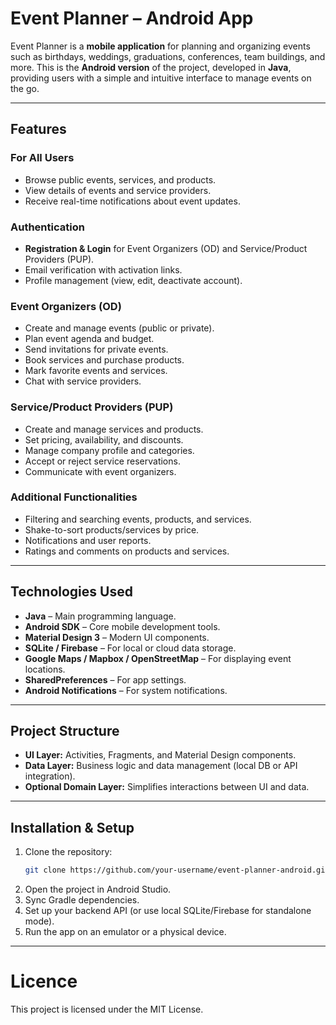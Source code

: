 # Event Planner – Android App

Event Planner is a **mobile application** for planning and organizing events such as birthdays, weddings, graduations, conferences, team buildings, and more. This is the **Android version** of the project, developed in **Java**, providing users with a simple and intuitive interface to manage events on the go.

---

## Features

### For All Users
- Browse public events, services, and products.
- View details of events and service providers.
- Receive real-time notifications about event updates.

### Authentication
- **Registration & Login** for Event Organizers (OD) and Service/Product Providers (PUP).
- Email verification with activation links.
- Profile management (view, edit, deactivate account).

### Event Organizers (OD)
- Create and manage events (public or private).
- Plan event agenda and budget.
- Send invitations for private events.
- Book services and purchase products.
- Mark favorite events and services.
- Chat with service providers.

### Service/Product Providers (PUP)
- Create and manage services and products.
- Set pricing, availability, and discounts.
- Manage company profile and categories.
- Accept or reject service reservations.
- Communicate with event organizers.

### Additional Functionalities
- Filtering and searching events, products, and services.
- Shake-to-sort products/services by price.
- Notifications and user reports.
- Ratings and comments on products and services.

---

## Technologies Used
- **Java** – Main programming language.
- **Android SDK** – Core mobile development tools.
- **Material Design 3** – Modern UI components.
- **SQLite / Firebase** – For local or cloud data storage.
- **Google Maps / Mapbox / OpenStreetMap** – For displaying event locations.
- **SharedPreferences** – For app settings.
- **Android Notifications** – For system notifications.

---

## Project Structure
- **UI Layer:** Activities, Fragments, and Material Design components.
- **Data Layer:** Business logic and data management (local DB or API integration).
- **Optional Domain Layer:** Simplifies interactions between UI and data.

---

## Installation & Setup
1. Clone the repository:
   ```bash
   git clone https://github.com/your-username/event-planner-android.git
   ```
2. Open the project in Android Studio.
3. Sync Gradle dependencies.
4. Set up your backend API (or use local SQLite/Firebase for standalone mode).
5. Run the app on an emulator or a physical device.

---

# Licence
This project is licensed under the MIT License.
